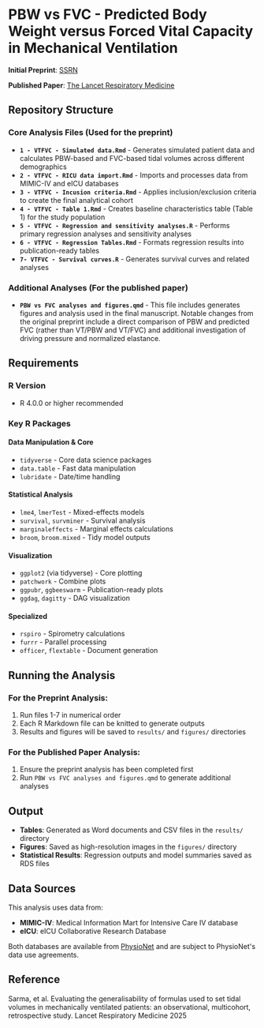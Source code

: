 # PBW vs FVC - Predicted Body Weight versus Forced Vital Capacity in Mechanical Ventilation

**Initial Preprint**: [SSRN](https://papers.ssrn.com/sol3/papers.cfm?abstract_id=4898478)

**Published Paper**: [The Lancet Respiratory Medicine](https://www.thelancet.com/journals/lanres/article/PIIS2213-2600(25)00126-2/abstract)

## Repository Structure

### Core Analysis Files (Used for the preprint)

- **`1 - VTFVC - Simulated data.Rmd`** - Generates simulated patient data and calculates PBW-based and FVC-based tidal volumes across different demographics
- **`2 - VTFVC - RICU data import.Rmd`** - Imports and processes data from MIMIC-IV and eICU databases
- **`3 - VTFVC - Incusion criteria.Rmd`** - Applies inclusion/exclusion criteria to create the final analytical cohort
- **`4 - VTFVC - Table 1.Rmd`** - Creates baseline characteristics table (Table 1) for the study population
- **`5 - VTFVC - Regression and sensitivity analyses.R`** - Performs primary regression analyses and sensitivity analyses
- **`6 - VTFVC - Regression Tables.Rmd`** - Formats regression results into publication-ready tables
- **`7- VTFVC - Survival curves.R`** - Generates survival curves and related analyses

### Additional Analyses (For the published paper)

- **`PBW vs FVC analyses and figures.qmd`** - This file includes generates figures and analysis used in the final manuscript. Notable changes from the original preprint include a direct comparison of PBW and predicted FVC (rather than VT/PBW and VT/FVC) and additional investigation of driving pressure and normalized elastance.


## Requirements

### R Version
- R 4.0.0 or higher recommended

### Key R Packages

#### Data Manipulation & Core
- `tidyverse` - Core data science packages
- `data.table` - Fast data manipulation
- `lubridate` - Date/time handling

#### Statistical Analysis
- `lme4`, `lmerTest` - Mixed-effects models
- `survival`, `survminer` - Survival analysis
- `marginaleffects` - Marginal effects calculations
- `broom`, `broom.mixed` - Tidy model outputs

#### Visualization
- `ggplot2` (via tidyverse) - Core plotting
- `patchwork` - Combine plots
- `ggpubr`, `ggbeeswarm` - Publication-ready plots
- `ggdag`, `dagitty` - DAG visualization

#### Specialized
- `rspiro` - Spirometry calculations
- `furrr` - Parallel processing
- `officer`, `flextable` - Document generation


## Running the Analysis

### For the Preprint Analysis:
1. Run files 1-7 in numerical order
2. Each R Markdown file can be knitted to generate outputs
3. Results and figures will be saved to `results/` and `figures/` directories

### For the Published Paper Analysis:
1. Ensure the preprint analysis has been completed first
2. Run `PBW vs FVC analyses and figures.qmd` to generate additional analyses

## Output

- **Tables**: Generated as Word documents and CSV files in the `results/` directory
- **Figures**: Saved as high-resolution images in the `figures/` directory
- **Statistical Results**: Regression outputs and model summaries saved as RDS files

## Data Sources

This analysis uses data from:
- **MIMIC-IV**: Medical Information Mart for Intensive Care IV database
- **eICU**: eICU Collaborative Research Database

Both databases are available from [PhysioNet](https://physionet.org/) and are subject to PhysioNet's data use agreements.

## Reference 
Sarma, et al. Evaluating the generalisability of formulas used to set tidal volumes in mechanically ventilated patients: an observational, multicohort, retrospective study. Lancet Respiratory Medicine 2025
